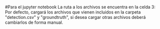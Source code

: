 #Para el jupyter notebook
La ruta a los archivos se encuentra en la celda 3: Por defecto, cargará los archivos que vienen incluidos en la carpeta "detection.csv" y "groundtruth", si desea cargar otras archivos deberá cambiarlos de forma manual.
